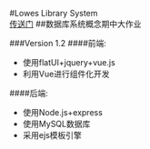 #Lowes Library System  
[传送门](http://lib.zhelishi.cn:1995)
##数据库系统概念期中大作业

###Version 1.2
####前端:
* 使用flatUI+jquery+vue.js
* 利用Vue进行组件化开发

####后端:
* 使用Node.js+express
* 使用MySQL数据库
* 采用ejs模板引擎